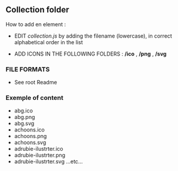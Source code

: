 ## Collection folder

How to add en element :

* EDIT _collection.js_ by adding the filename (lowercase), in correct alphabetical order in the list

* ADD ICONS IN THE FOLLOWING FOLDERS : **/ico** , **/png** , **/svg**

### FILE FORMATS
* See root Readme

### Exemple of content

* abg.ico
* abg.png
* abg.svg
* achoons.ico
* achoons.png
* achoons.svg
* adrubie-ilustrter.ico
* adrubie-ilustrter.png
* adrubie-ilustrter.svg
...etc...
